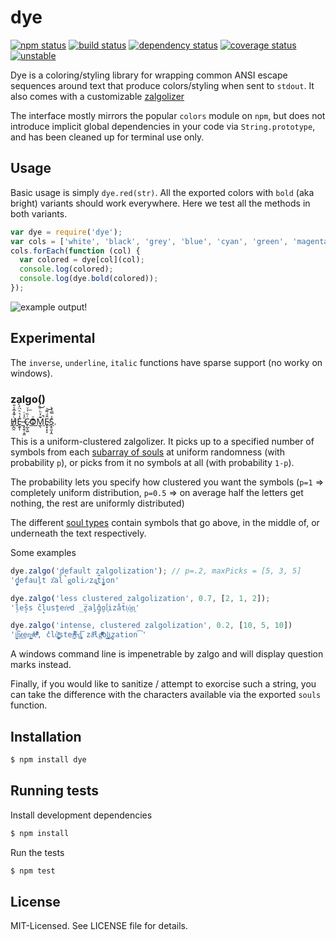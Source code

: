 # dye
[![npm status](http://img.shields.io/npm/v/dye.svg)](https://www.npmjs.org/package/dye)
[![build status](https://secure.travis-ci.org/clux/dye.svg)](http://travis-ci.org/clux/dye)
[![dependency status](https://david-dm.org/clux/dye.svg)](https://david-dm.org/clux/dye)
[![coverage status](http://img.shields.io/coveralls/clux/dye.svg)](https://coveralls.io/r/clux/dye)
[![unstable](http://img.shields.io/badge/stability-unstable-E5AE13.svg)](http://nodejs.org/api/documentation.html#documentation_stability_index)

Dye is a coloring/styling library for wrapping common ANSI escape sequences around text that produce colors/styling when sent to `stdout`. It also comes with a customizable [zalgolizer](#zalgo)

The interface mostly mirrors the popular `colors` module on `npm`, but does not introduce implicit global dependencies in your code via `String.prototype`, and has been cleaned up for terminal use only.

## Usage
Basic usage is simply `dye.red(str)`. All the exported colors with `bold` (aka bright) variants should work everywhere. Here we test all the methods in both variants.

```js
var dye = require('dye');
var cols = ['white', 'black', 'grey', 'blue', 'cyan', 'green', 'magenta', 'red','yellow'];
cols.forEach(function (col) {
  var colored = dye[col](col);
  console.log(colored);
  console.log(dye.bold(colored));
});
```

![example output!](https://github.com/clux/dye/raw/master/imgs/output.png)

## Experimental
The `inverse`, `underline`, `italic` functions have sparse support (no worky on windows).

### zalgo()
[H̸̡̪̯ͨ͊̽̅̾̎Ȩ̬̩̾͛ͪ̈́̀́͘ ̶̧̨̱̹̭̯ͧ̾ͬC̷̙̲̝͖ͭ̏ͥͮ͟Oͮ͏̮̪̝͍M̲̖͊̒ͪͩͬ̚̚͜Ȇ̴̟̟͙̞ͩ͌͝S̨̥̫͎̭ͯ̿̔̀ͅ](http://stackoverflow.com/questions/1732348/regex-match-open-tags-except-xhtml-self-contained-tags/1732454#1732454).

This is a uniform-clustered zalgolizer. It picks up to a specified number of symbols from each [subarray of souls](https://github.com/clux/dye/blob/a24540db12b6c661d0f4a4ef9cfc70e5ee774399/zalgo.js#L3-21) at uniform randomness (with probability `p`), or picks from it no symbols at all (with probability `1-p`).

The probability lets you specify how clustered you want the symbols (`p=1` ⇒ completely uniform distribution, `p=0.5` ⇒ on average half the letters get nothing, the rest are uniformly distributed)

The different [soul types](https://github.com/clux/dye/blob/a24540db12b6c661d0f4a4ef9cfc70e5ee774399/zalgo.js#L3-21) contain symbols that go above, in the middle of, or underneath the text respectively.

Some examples

```js
dye.zalgo('default zalgolization'); // p=.2, maxPicks = [5, 3, 5]
'd̠̤̟̰efauḻt z͂̈al̊̚g͈oli̷za̪͉t̽̅i̘̪̫̼on'

dye.zalgo('less clustered zalgolization', 0.7, [2, 1, 2]);
'l̠̇es̞̏s ̌cl̟usṯer͑eͦd ̲z̮̅aḻ̽g̞o̮l͉̉iza̐t̄iͅỏ͖n͖'

dye.zalgo('intense, clustered zalgolization', 0.2, [10, 5, 10])
'i̛̩͖̤̯̮͠ͅn̷͟t͢en̝͎͇͙̭sͧͤͨ̓͗̾e͑̐ͫ̒ͨ̓ͮ̏̑, c̓lů͚̺̦̰̪͓͐ͯ̈ster͍̤͖͗͌̇ͨͦͥ̚é͜d̨̡͘͞ za̋ͬͫlgͧ̏ͧ̃ͫͭͯ̈̆ol̲͕̳͓͍̯̠i̢͢z̙ation͡'
```

A windows command line is impenetrable by zalgo and will display question marks instead.

Finally, if you would like to sanitize / attempt to exorcise such a string, you can take the difference with the characters available via the exported `souls` function.

## Installation

```bash
$ npm install dye
```

## Running tests
Install development dependencies

```bash
$ npm install
```

Run the tests

```bash
$ npm test
```

## License
MIT-Licensed. See LICENSE file for details.
